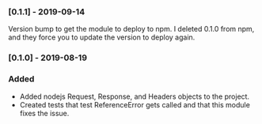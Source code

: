 ### [0.1.1] - 2019-09-14

Version bump to get the module to deploy to npm. I deleted 0.1.0 from npm, and they force you to update the version to deploy again.

### [0.1.0] - 2019-08-19

### Added 
- Added nodejs Request, Response, and Headers objects to the project. 
- Created tests that test ReferenceError gets called and that this module fixes the issue. 
